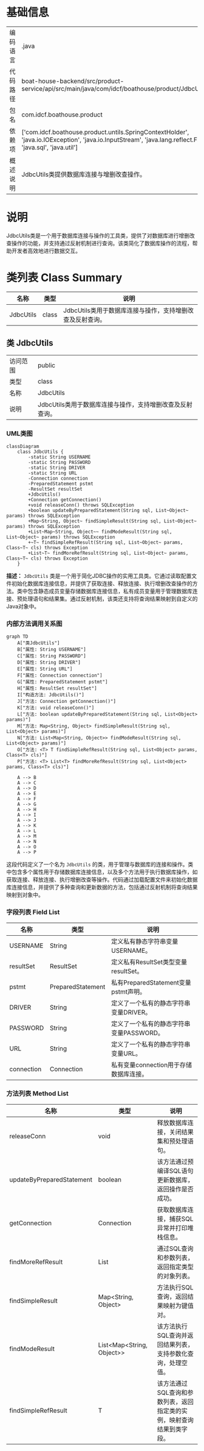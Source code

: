 # 基础信息

|      |      |
|------|------|
| 编码语言 | .java |
| 代码路径 | boat-house-backend/src/product-service/api/src/main/java/com/idcf/boathouse/product/JdbcUtils.java |
| 包名 | com.idcf.boathouse.product |
| 依赖项 | ['com.idcf.boathouse.product.untils.SpringContextHolder', 'java.io.IOException', 'java.io.InputStream', 'java.lang.reflect.Field', 'java.sql', 'java.util'] |
| 概述说明 | JdbcUtils类提供数据库连接与增删改查操作。 |

# 说明

JdbcUtils类是一个用于数据库连接与操作的工具类，提供了对数据库进行增删改查操作的功能，并支持通过反射机制进行查询。该类简化了数据库操作的流程，帮助开发者高效地进行数据交互。

# 类列表 Class Summary

| 名称   | 类型  | 说明 |
|-------|------|-------------|
| JdbcUtils | class | JdbcUtils类用于数据库连接与操作，支持增删改查及反射查询。 |



## 类 JdbcUtils

|      |      |
|------|------|
| 访问范围 | public |
| 类型 | class |
| 名称 | JdbcUtils |
| 说明 | JdbcUtils类用于数据库连接与操作，支持增删改查及反射查询。 |


### UML类图

```mermaid
classDiagram
    class JdbcUtils {
        -static String USERNAME
        -static String PASSWORD
        -static String DRIVER
        -static String URL
        -Connection connection
        -PreparedStatement pstmt
        -ResultSet resultSet
        +JdbcUtils()
        +Connection getConnection()
        +void releaseConn() throws SQLException
        +boolean updateByPreparedStatement(String sql, List~Object~ params) throws SQLException
        +Map~String, Object~ findSimpleResult(String sql, List~Object~ params) throws SQLException
        +List~Map~String, Object~~ findModeResult(String sql, List~Object~ params) throws SQLException
        +~T~ findSimpleRefResult(String sql, List~Object~ params, Class~T~ cls) throws Exception
        +List~T~ findMoreRefResult(String sql, List~Object~ params, Class~T~ cls) throws Exception
    }
```

**描述：**
`JdbcUtils` 类是一个用于简化JDBC操作的实用工具类。它通过读取配置文件初始化数据库连接信息，并提供了获取连接、释放连接、执行增删改查操作的方法。类中包含静态成员变量存储数据库连接信息，私有成员变量用于管理数据库连接、预处理语句和结果集。通过反射机制，该类还支持将查询结果映射到自定义的Java对象中。


### 内部方法调用关系图

```mermaid
graph TD
    A["类JdbcUtils"]
    B["属性: String USERNAME"]
    C["属性: String PASSWORD"]
    D["属性: String DRIVER"]
    E["属性: String URL"]
    F["属性: Connection connection"]
    G["属性: PreparedStatement pstmt"]
    H["属性: ResultSet resultSet"]
    I["构造方法: JdbcUtils()"]
    J["方法: Connection getConnection()"]
    K["方法: void releaseConn()"]
    L["方法: boolean updateByPreparedStatement(String sql, List<Object> params)"]
    M["方法: Map<String, Object> findSimpleResult(String sql, List<Object> params)"]
    N["方法: List<Map<String, Object>> findModeResult(String sql, List<Object> params)"]
    O["方法: <T> T findSimpleRefResult(String sql, List<Object> params, Class<T> cls)"]
    P["方法: <T> List<T> findMoreRefResult(String sql, List<Object> params, Class<T> cls)"]

    A --> B
    A --> C
    A --> D
    A --> E
    A --> F
    A --> G
    A --> H
    A --> I
    A --> J
    A --> K
    A --> L
    A --> M
    A --> N
    A --> O
    A --> P
```

这段代码定义了一个名为 `JdbcUtils` 的类，用于管理与数据库的连接和操作。类中包含多个属性用于存储数据库连接信息，以及多个方法用于执行数据库操作，如获取连接、释放连接、执行增删改查等操作。代码通过加载配置文件来初始化数据库连接信息，并提供了多种查询和更新数据的方法，包括通过反射机制将查询结果映射到对象中。

### 字段列表 Field List

| 名称  | 类型  | 说明 |
|-------|-------|------|
| USERNAME | String | 定义私有静态字符串变量USERNAME。 |
| resultSet | ResultSet | 定义私有ResultSet类型变量resultSet。 |
| pstmt | PreparedStatement | 私有PreparedStatement变量pstmt声明。 |
| DRIVER | String | 定义了一个私有的静态字符串变量DRIVER。 |
| PASSWORD | String | 定义了一个私有的静态字符串变量PASSWORD。 |
| URL | String | 定义了一个私有的静态字符串变量URL。 |
| connection | Connection | 私有变量connection用于存储数据库连接。 |

### 方法列表 Method List

| 名称  | 类型  | 说明 |
|-------|-------|------|
| releaseConn | void | 释放数据库连接，关闭结果集和预处理语句。 |
| updateByPreparedStatement | boolean | 该方法通过预编译SQL语句更新数据库，返回操作是否成功。 |
| getConnection | Connection | 获取数据库连接，捕获SQL异常并打印堆栈信息。 |
| findMoreRefResult | List<T> | 通过SQL查询和参数列表，返回指定类型的对象列表。 |
| findSimpleResult | Map<String, Object> | 方法执行SQL查询，返回结果映射为键值对。 |
| findModeResult | List<Map<String, Object>> | 该方法执行SQL查询并返回结果列表，支持参数化查询，处理空值。 |
| findSimpleRefResult | T | 该方法通过SQL查询和参数列表，返回指定类的实例，映射查询结果到类字段。 |




